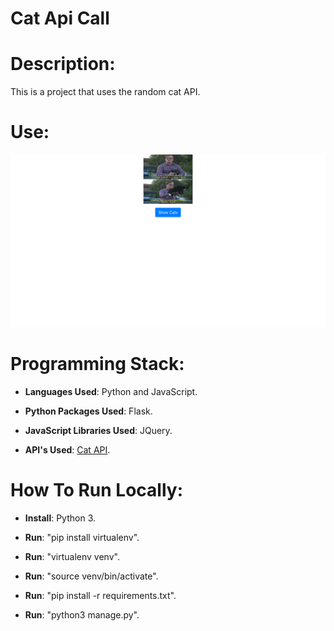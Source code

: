 # Cat Api Call

# Description: 

This is a project that uses the random cat API.

# Use:

![Imade of website](https://raw.githubusercontent.com/al11588/CatApiCall/master/image.png?token=AFM1uIjLOvAgt8cDarM34oFvnuj2GccTks5b6_IwwA%3D%3D)

# Programming Stack: 
*	**Languages Used**: Python and JavaScript.

*	**Python Packages Used**: Flask.

*	**JavaScript Libraries Used**: JQuery.

*	**API's Used**: [Cat API].

# How To Run Locally:

*	**Install**: Python 3.

*	**Run**: "pip install virtualenv".

*	**Run**: "virtualenv venv".

*	**Run**: "source venv/bin/activate".

*	**Run**: "pip install -r requirements.txt".

*	**Run**: "python3 manage.py".

[Cat API]:http://aws.random.cat/view/738